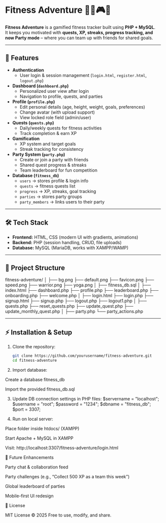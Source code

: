 # Fitness Adventure 🏋️‍♂️🎮🎉

**Fitness Adventure** is a gamified fitness tracker built using **PHP + MySQL**.  
It keeps you motivated with **quests, XP, streaks, progress tracking, and now Party mode** – where you can team up with friends for shared goals.  

---

## 🚀 Features

- **Authentication**
  - User login & session management (`login.html`, `register.html`, `logout.php`)
- **Dashboard (`dashboard.php`)**
  - Personalized user view after login
  - Navigation to profile, quests, and parties
- **Profile (`profile.php`)**
  - Edit personal details (age, height, weight, goals, preferences)
  - Change avatar (with upload support)
  - View locked role field (admin/user)
- **Quests (`quests.php`)**
  - Daily/weekly quests for fitness activities
  - Track completion & earn XP
- **Gamification**
  - XP system and target goals
  - Streak tracking for consistency
- **Party System (`party.php`)**
  - Create or join a party with friends
  - Shared quest progress & streaks
  - Team leaderboard for fun competition
- **Database (`fitness_db`)**
  - `users` → stores profile & login info  
  - `quests` → fitness quests list  
  - `progress` → XP, streaks, goal tracking  
  - `parties` → stores party groups  
  - `party_members` → links users to their party  

---

## 🛠️ Tech Stack

- **Frontend:** HTML, CSS (modern UI with gradients, animations)  
- **Backend:** PHP (session handling, CRUD, file uploads)  
- **Database:** MySQL (MariaDB, works with XAMPP/WAMP)  

---

## 📂 Project Structure

fitness-adventure/
│
├── bg.png
├── default.png
├── favicon.png
├── speed.png
├── warrior.png
├── yoga.png
│
├── fitness_db.sql
│
├── index.html
├── dashboard.php
├── profile.php
├── leaderboard.php
├── onboarding.php
├── welcome.php
│
├── login.html
├── login.php
├── signup.html
├── signup.php
├── logout.php
├── logout1.php
│
├── quests.php
├── reset_quests.php
├── update_quest.php
├── update_monthly_quest.php
│
├── party.php
└── party_actions.php

---

## ⚡ Installation & Setup

1. Clone the repository:
   ```bash
   git clone https://github.com/yourusername/fitness-adventure.git
   cd fitness-adventure
2. Import database:

Create a database fitness_db

Import the provided fitness_db.sql

3. Update DB connection settings in PHP files:
$servername = "localhost";
$username   = "root";
$password   = "1234"; 
$dbname     = "fitness_db";
$port       = 3307;

4. Run on local server:

Place folder inside htdocs/ (XAMPP)

Start Apache + MySQL in XAMPP

Visit: http://localhost:3307/fitness-adventure/login.html

🎯 Future Enhancements

Party chat & collaboration feed

Party challenges (e.g., “Collect 500 XP as a team this week”)

Global leaderboard of parties

Mobile-first UI redesign

📜 License

MIT License © 2025
Free to use, modify, and share.
